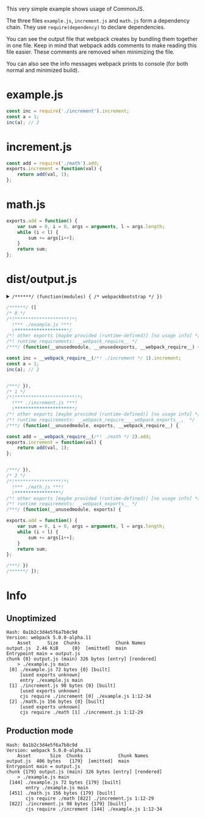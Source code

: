 This very simple example shows usage of CommonJS.

The three files `example.js`, `increment.js` and `math.js` form a dependency chain. They use `require(dependency)` to declare dependencies.

You can see the output file that webpack creates by bundling them together in one file. Keep in mind that webpack adds comments to make reading this file easier. These comments are removed when minimizing the file.

You can also see the info messages webpack prints to console (for both normal and minimized build).

# example.js

```javascript
const inc = require('./increment').increment;
const a = 1;
inc(a); // 2
```

# increment.js

```javascript
const add = require('./math').add;
exports.increment = function(val) {
    return add(val, 1);
};
```

# math.js

```javascript
exports.add = function() {
    var sum = 0, i = 0, args = arguments, l = args.length;
    while (i < l) {
        sum += args[i++];
    }
    return sum;
};
```

# dist/output.js

<details><summary><code>/******/ (function(modules) { /* webpackBootstrap */ })</code></summary>

```javascript
/******/ (function(modules, runtime) { // webpackBootstrap
/******/ 	"use strict";
/******/ 	// The module cache
/******/ 	var installedModules = {};
/******/
/******/ 	// The require function
/******/ 	function __webpack_require__(moduleId) {
/******/
/******/ 		// Check if module is in cache
/******/ 		if(installedModules[moduleId]) {
/******/ 			return installedModules[moduleId].exports;
/******/ 		}
/******/ 		// Create a new module (and put it into the cache)
/******/ 		var module = installedModules[moduleId] = {
/******/ 			i: moduleId,
/******/ 			l: false,
/******/ 			exports: {}
/******/ 		};
/******/
/******/ 		// Execute the module function
/******/ 		modules[moduleId].call(module.exports, module, module.exports, __webpack_require__);
/******/
/******/ 		// Flag the module as loaded
/******/ 		module.l = true;
/******/
/******/ 		// Return the exports of the module
/******/ 		return module.exports;
/******/ 	}
/******/
/******/
/******/
/******/ 	// the startup function
/******/ 	function startup() {
/******/ 		// Load entry module and return exports
/******/ 		return __webpack_require__(0);
/******/ 	};
/******/
/******/ 	// run startup
/******/ 	return startup();
/******/ })
/************************************************************************/
```

</details>

```javascript
/******/ ([
/* 0 */
/*!********************!*\
  !*** ./example.js ***!
  \********************/
/*! other exports [maybe provided (runtime-defined)] [no usage info] */
/*! runtime requirements: __webpack_require__ */
/***/ (function(__unusedmodule, __unusedexports, __webpack_require__) {

const inc = __webpack_require__(/*! ./increment */ 1).increment;
const a = 1;
inc(a); // 2


/***/ }),
/* 1 */
/*!**********************!*\
  !*** ./increment.js ***!
  \**********************/
/*! other exports [maybe provided (runtime-defined)] [no usage info] */
/*! runtime requirements: __webpack_require____webpack_exports__,  */
/***/ (function(__unusedmodule, exports, __webpack_require__) {

const add = __webpack_require__(/*! ./math */ 2).add;
exports.increment = function(val) {
    return add(val, 1);
};


/***/ }),
/* 2 */
/*!*****************!*\
  !*** ./math.js ***!
  \*****************/
/*! other exports [maybe provided (runtime-defined)] [no usage info] */
/*! runtime requirements: __webpack_exports__ */
/***/ (function(__unusedmodule, exports) {

exports.add = function() {
    var sum = 0, i = 0, args = arguments, l = args.length;
    while (i < l) {
        sum += args[i++];
    }
    return sum;
};

/***/ })
/******/ ]);
```

# Info

## Unoptimized

```
Hash: 0a1b2c3d4e5f6a7b8c9d
Version: webpack 5.0.0-alpha.11
    Asset      Size  Chunks             Chunk Names
output.js  2.46 KiB     {0}  [emitted]  main
Entrypoint main = output.js
chunk {0} output.js (main) 326 bytes [entry] [rendered]
    > ./example.js main
 [0] ./example.js 72 bytes {0} [built]
     [used exports unknown]
     entry ./example.js main
 [1] ./increment.js 98 bytes {0} [built]
     [used exports unknown]
     cjs require ./increment [0] ./example.js 1:12-34
 [2] ./math.js 156 bytes {0} [built]
     [used exports unknown]
     cjs require ./math [1] ./increment.js 1:12-29
```

## Production mode

```
Hash: 0a1b2c3d4e5f6a7b8c9d
Version: webpack 5.0.0-alpha.11
    Asset       Size  Chunks             Chunk Names
output.js  406 bytes   {179}  [emitted]  main
Entrypoint main = output.js
chunk {179} output.js (main) 326 bytes [entry] [rendered]
    > ./example.js main
 [144] ./example.js 72 bytes {179} [built]
       entry ./example.js main
 [451] ./math.js 156 bytes {179} [built]
       cjs require ./math [822] ./increment.js 1:12-29
 [822] ./increment.js 98 bytes {179} [built]
       cjs require ./increment [144] ./example.js 1:12-34
```

